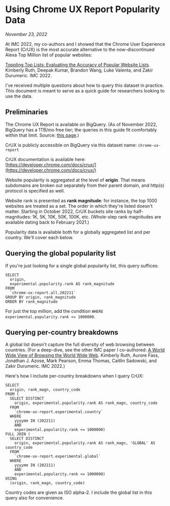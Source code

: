 # Using Chrome UX Report Popularity Data

*November 23, 2022*

At IMC 2022, my co-authors and I showed that the Chrome User Experience Report (CrUX) is the most accurate alternative to the now-discontinued Alexa Top Million list of popular websites:

[Toppling Top Lists: Evaluating the Accuracy of Popular Website Lists](https://kcruth.com/papers/2022-Toplists.pdf). Kimberly Ruth, Deepak Kumar, Brandon Wang, Luke Valenta, and Zakir Durumeric. IMC 2022.

I've received multiple questions about how to query this dataset in practice. This document is meant to serve as a quick guide for researchers looking to use the data.

## Preliminaries

The Chrome UX Report is available on BigQuery. (As of November 2022, BigQuery has a 1TB/mo free tier; the queries in this guide fit comfortably within that limit. Source: [this page](https://cloud.google.com/bigquery/pricing).)

CrUX is publicly accessible on BigQuery via this dataset name: `chrome-ux-report`

CrUX documentation is available here: [https://developer.chrome.com/docs/crux/](https://developer.chrome.com/docs/crux/)

Website popularity is aggregated at the level of **origin**. That means subdomains are broken out separately from their parent domain, and http(s) protocol is specified as well.

Website rank is presented as **rank magnitude**: for instance, the top 1000 websites are treated as a set. The order in which they're listed doesn't matter. Starting in October 2022, CrUX buckets site ranks by half-magnitudes: 1K, 5K, 10K, 50K, 100K, etc. (Whole-step rank magnitudes are available dating back to February 2021.)

Popularity data is available both for a globally aggregated list and per country. We'll cover each below.

## Querying the global popularity list

If you're just looking for a single global popularity list, this query suffices:

```
SELECT
  origin,
  experimental.popularity.rank AS rank_magnitude
FROM
  `chrome-ux-report.all.202211`
GROUP BY origin, rank_magnitude
ORDER BY rank_magnitude
```

For just the top million, add the condition `WHERE experimental.popularity.rank <= 1000000`.

## Querying per-country breakdowns

A global list doesn't capture the full diversity of web browsing between countries. (For a deep-dive, see the other IMC paper I co-authored: [A World Wide View of Browsing the World Wide Web](https://kcruth.com/papers/2022-Browsing.pdf). Kimberly Ruth, Aurore Fass, Jonathan J. Azose, Mark Pearson, Emma Thomas, Caitlin Sadowski, and Zakir Durumeric. IMC 2022.)

Here's how I include per-country breakdowns when I query CrUX:

```
SELECT
  origin, rank_magn, country_code
FROM (
  SELECT DISTINCT
    origin, experimental.popularity.rank AS rank_magn, country_code
  FROM
    `chrome-ux-report.experimental.country`
  WHERE
    yyyymm IN (202211)
    AND
    experimental.popularity.rank <= 1000000)
FULL JOIN (
  SELECT DISTINCT
    origin, experimental.popularity.rank AS rank_magn, 'GLOBAL' AS country_code
  FROM
    `chrome-ux-report.experimental.global`
  WHERE
    yyyymm IN (202211)
    AND
    experimental.popularity.rank <= 1000000)
USING
  (origin, rank_magn, country_code)
```

Country codes are given as ISO alpha-2. I include the global list in this query also for convenience.



